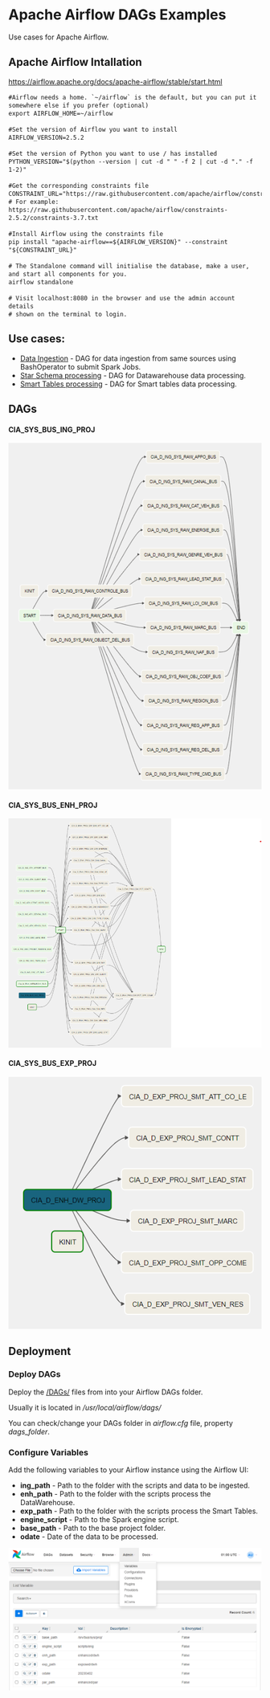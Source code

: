 # Apache Airflow DAGs Examples

Use cases for Apache Airflow.

## Apache Airflow Intallation

https://airflow.apache.org/docs/apache-airflow/stable/start.html

    #Airflow needs a home. `~/airflow` is the default, but you can put it somewhere else if you prefer (optional)
    export AIRFLOW_HOME=~/airflow

	#Set the version of Airflow you want to install
    AIRFLOW_VERSION=2.5.2
	
    #Set the version of Python you want to use / has installed
    PYTHON_VERSION="$(python --version | cut -d " " -f 2 | cut -d "." -f 1-2)" 
    
	#Get the corresponding constraints file
    CONSTRAINT_URL="https://raw.githubusercontent.com/apache/airflow/constraints-${AIRFLOW_VERSION}/constraints-${PYTHON_VERSION}.txt"
    # For example: https://raw.githubusercontent.com/apache/airflow/constraints-2.5.2/constraints-3.7.txt

    #Install Airflow using the constraints file
    pip install "apache-airflow==${AIRFLOW_VERSION}" --constraint "${CONSTRAINT_URL}"
    
    # The Standalone command will initialise the database, make a user, and start all components for you.
    airflow standalone
    
    # Visit localhost:8080 in the browser and use the admin account details
    # shown on the terminal to login.


## Use cases:

* [Data Ingestion](#CIA_SYS_BUS_ING_PROJ) - DAG for data ingestion from same sources using BashOperator to submit Spark Jobs.
* [Star Schema processing]() - DAG for Datawarehouse data processing.
* [Smart Tables processing]() - DAG for Smart tables data processing.


## DAGs

#### CIA_SYS_BUS_ING_PROJ

![DAG for data ingestion](/docs/imgs/cia_sys_bus_ing_proj.png)

#### CIA_SYS_BUS_ENH_PROJ

![DAG for Datawarehouse data processing](/docs/imgs/cia_sys_bus_enh_proj.png)

#### CIA_SYS_BUS_EXP_PROJ

![DAG for Smart tables data processing](/docs/imgs/cia_sys_bus_exp_proj.png)

## Deployment

### Deploy DAGs

Deploy the [/DAGs/]() files from into your Airflow DAGs folder.

Usually it is located in */usr/local/airflow/dags/*

You can check/change your DAGs folder in *airflow.cfg* file, property *dags_folder*.


### Configure Variables

Add the following variables to your Airflow instance using the Airflow UI:

* **ing_path** - Path to the folder with the scripts and data to be ingested.
* **enh_path** - Path to the folder with the scripts process the DataWarehouse.
* **exp_path** - Path to the folder with the scripts process the Smart Tables.
* **engine_script** - Path to the Spark engine script.
* **base_path** - Path to the base project folder.
* **odate** - Date of the data to be processed.

![DAG for data ingestion](/docs/imgs/airflow_variables.png)